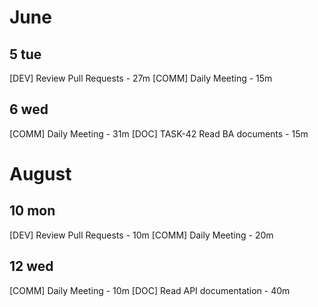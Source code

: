 # June

## 5 tue
[DEV] Review Pull Requests - 27m
[COMM] Daily Meeting - 15m

## 6 wed
[COMM] Daily Meeting - 31m
[DOC] TASK-42 Read BA documents - 15m


# August

## 10 mon
[DEV] Review Pull Requests - 10m
[COMM] Daily Meeting - 20m

## 12 wed
[COMM] Daily Meeting - 10m
[DOC] Read API documentation - 40m

